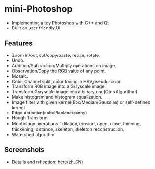 # mini-Photoshop
- Implementing a toy Photoshop with C++ and Qt
- ~~Built an user-friendly UI~~
## Features
- Zoom in/out, cut/copy/paste, resize, rotate.
- Undo.
- Addition/Subtraction/Multiply operations on image.
- Observation/Copy the RGB value of any point.
- Mosaic.
- Color Channel split, color toning in HSV,pseudo-color.
- Transform RGB image into a Grayscale image.
- Transform Grayscale image into a binary one(Otus Algorithm).
- Make histogram and histogram equalization.
- Image filter with given kernel(Box/Median/Gaussian) or self-defined kernel
- Edge detection(sobel/laplace/canny)
- Hough Transform
- Mophology operations：dilation, erosion, open, close, thinning, thickening, distance, skeleton, skeleton reconstruction.
- Watershed algorithm.

## Screenshots


- Details and reflection:
[here(zh_CN)](http://www.jianshu.com/p/dad9c0199e4d)
